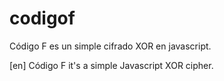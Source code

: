 # codigof
Código F es un simple cifrado XOR en javascript.

[en]
Código F it's a simple Javascript XOR cipher.
